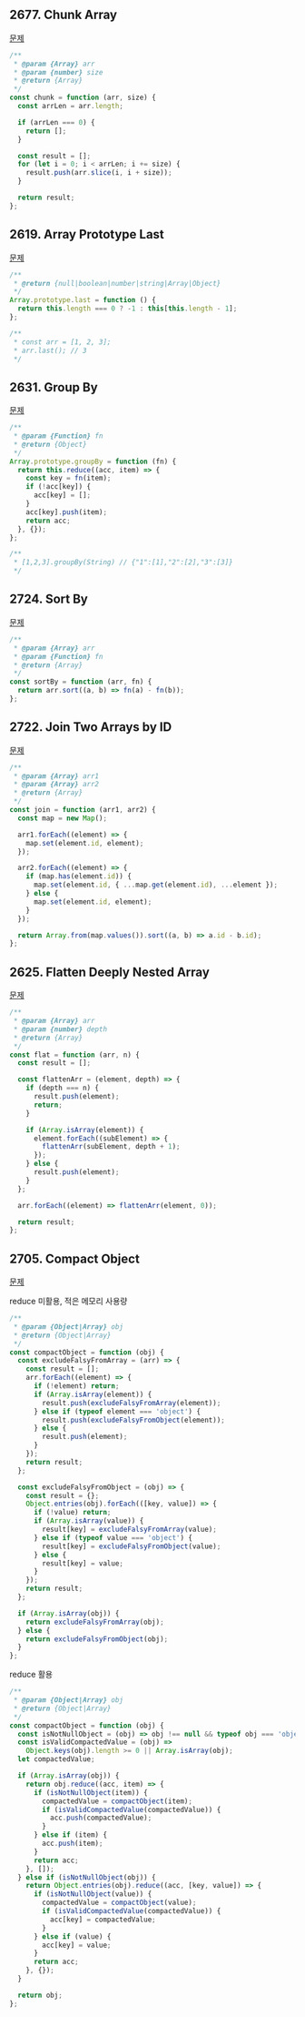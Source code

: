 ## 2677. Chunk Array

[문제](https://leetcode.com/problems/chunk-array/?envType=study-plan-v2&envId=30-days-of-javascript)

```javascript
/**
 * @param {Array} arr
 * @param {number} size
 * @return {Array}
 */
const chunk = function (arr, size) {
  const arrLen = arr.length;

  if (arrLen === 0) {
    return [];
  }

  const result = [];
  for (let i = 0; i < arrLen; i += size) {
    result.push(arr.slice(i, i + size));
  }

  return result;
};
```

## 2619. Array Prototype Last

[문제](https://leetcode.com/problems/array-prototype-last/description/?envType=study-plan-v2&envId=30-days-of-javascript)

```javascript
/**
 * @return {null|boolean|number|string|Array|Object}
 */
Array.prototype.last = function () {
  return this.length === 0 ? -1 : this[this.length - 1];
};

/**
 * const arr = [1, 2, 3];
 * arr.last(); // 3
 */
```

## 2631. Group By

[문제](https://leetcode.com/problems/group-by/description/?envType=study-plan-v2&envId=30-days-of-javascript)

```javascript
/**
 * @param {Function} fn
 * @return {Object}
 */
Array.prototype.groupBy = function (fn) {
  return this.reduce((acc, item) => {
    const key = fn(item);
    if (!acc[key]) {
      acc[key] = [];
    }
    acc[key].push(item);
    return acc;
  }, {});
};

/**
 * [1,2,3].groupBy(String) // {"1":[1],"2":[2],"3":[3]}
 */
```

## 2724. Sort By

[문제](https://leetcode.com/problems/sort-by/description/?envType=study-plan-v2&envId=30-days-of-javascript)

```javascript
/**
 * @param {Array} arr
 * @param {Function} fn
 * @return {Array}
 */
const sortBy = function (arr, fn) {
  return arr.sort((a, b) => fn(a) - fn(b));
};
```

## 2722. Join Two Arrays by ID

[문제](https://leetcode.com/problems/join-two-arrays-by-id/description/?envType=study-plan-v2&envId=30-days-of-javascript)

```javascript
/**
 * @param {Array} arr1
 * @param {Array} arr2
 * @return {Array}
 */
const join = function (arr1, arr2) {
  const map = new Map();

  arr1.forEach((element) => {
    map.set(element.id, element);
  });

  arr2.forEach((element) => {
    if (map.has(element.id)) {
      map.set(element.id, { ...map.get(element.id), ...element });
    } else {
      map.set(element.id, element);
    }
  });

  return Array.from(map.values()).sort((a, b) => a.id - b.id);
};
```

## 2625. Flatten Deeply Nested Array

[문제](https://leetcode.com/problems/flatten-deeply-nested-array/description/?envType=study-plan-v2&envId=30-days-of-javascript)

```javascript
/**
 * @param {Array} arr
 * @param {number} depth
 * @return {Array}
 */
const flat = function (arr, n) {
  const result = [];

  const flattenArr = (element, depth) => {
    if (depth === n) {
      result.push(element);
      return;
    }

    if (Array.isArray(element)) {
      element.forEach((subElement) => {
        flattenArr(subElement, depth + 1);
      });
    } else {
      result.push(element);
    }
  };

  arr.forEach((element) => flattenArr(element, 0));

  return result;
};
```

## 2705. Compact Object

[문제](https://leetcode.com/problems/compact-object/description/?envType=study-plan-v2&envId=30-days-of-javascript)

reduce 미활용, 적은 메모리 사용량

```javascript
/**
 * @param {Object|Array} obj
 * @return {Object|Array}
 */
const compactObject = function (obj) {
  const excludeFalsyFromArray = (arr) => {
    const result = [];
    arr.forEach((element) => {
      if (!element) return;
      if (Array.isArray(element)) {
        result.push(excludeFalsyFromArray(element));
      } else if (typeof element === 'object') {
        result.push(excludeFalsyFromObject(element));
      } else {
        result.push(element);
      }
    });
    return result;
  };

  const excludeFalsyFromObject = (obj) => {
    const result = {};
    Object.entries(obj).forEach(([key, value]) => {
      if (!value) return;
      if (Array.isArray(value)) {
        result[key] = excludeFalsyFromArray(value);
      } else if (typeof value === 'object') {
        result[key] = excludeFalsyFromObject(value);
      } else {
        result[key] = value;
      }
    });
    return result;
  };

  if (Array.isArray(obj)) {
    return excludeFalsyFromArray(obj);
  } else {
    return excludeFalsyFromObject(obj);
  }
};
```

reduce 활용

```javascript
/**
 * @param {Object|Array} obj
 * @return {Object|Array}
 */
const compactObject = function (obj) {
  const isNotNullObject = (obj) => obj !== null && typeof obj === 'object';
  const isValidCompactedValue = (obj) =>
    Object.keys(obj).length >= 0 || Array.isArray(obj);
  let compactedValue;

  if (Array.isArray(obj)) {
    return obj.reduce((acc, item) => {
      if (isNotNullObject(item)) {
        compactedValue = compactObject(item);
        if (isValidCompactedValue(compactedValue)) {
          acc.push(compactedValue);
        }
      } else if (item) {
        acc.push(item);
      }
      return acc;
    }, []);
  } else if (isNotNullObject(obj)) {
    return Object.entries(obj).reduce((acc, [key, value]) => {
      if (isNotNullObject(value)) {
        compactedValue = compactObject(value);
        if (isValidCompactedValue(compactedValue)) {
          acc[key] = compactedValue;
        }
      } else if (value) {
        acc[key] = value;
      }
      return acc;
    }, {});
  }

  return obj;
};
```
